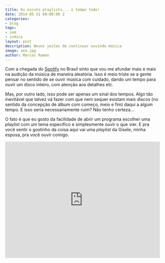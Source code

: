 ```yaml
---
title: Eu escuto playlists... o tempo todo!
date: 2014-05-31 00:00:00 Z
categories:
- blog
tags:
- som
- indico
layout: post
description: Novos jeitos de continuar ouvindo música
image: sea.jpg
author: Marcos Ramon
---
```


Com a chegada do [Spotify](https://www.spotify.com/br/) no Brasil sinto que vou me afundar mais e mais na audição da música de maneira aleatória. Isso é meio triste se a gente pensar no sentido de se ouvir música com cuidado, dando um tempo para ouvir um disco inteiro, com atenção aos detalhes etc. 
     
Mas, por outro lado, isso pode ser apenas um sinal dos tempos. Algo tão inevitável que talvez vá fazer com que nem sequer existam mais discos (no sentido da concepção de álbum com começo, meio e fim) daqui a algum tempo. E isso seria necessariamente ruim? Não tenho certeza...
     
O fato é que eu gosto da facilidade de abrir um programa escolher uma *playlist* com um tema específico e simplesmente ouvir o que vier.
E pra você sentir o gostinho da coisa aqui vai uma *playlist* da Gisele, minha esposa, pra você ouvir comigo. <i class="fa fa-headphones"></i>
     
<iframe src="https://embed.spotify.com/?uri=spotify:user:gnbrasil:playlist:49uJLQlAUmVbX9p4VpF9xM" width="100%" height="380" frameborder="0" allowtransparency="true"></iframe>
